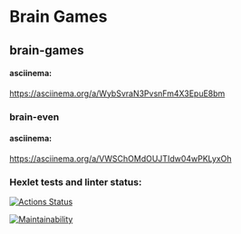 # Brain Games

## brain-games
#### asciinema:
https://asciinema.org/a/WybSvraN3PvsnFm4X3EpuE8bm

### brain-even
#### asciinema:
https://asciinema.org/a/VWSChOMdOUJTIdw04wPKLyxOh


### Hexlet tests and linter status:
[![Actions Status](https://github.com/VasiliyAmelkin123/frontend-project-44/workflows/hexlet-check/badge.svg)](https://github.com/VasiliyAmelkin123/frontend-project-44/actions)

[![Maintainability](https://api.codeclimate.com/v1/badges/9f259ed4947e62666cc7/maintainability)](https://codeclimate.com/github/VasiliyAmelkin123/frontend-project-44/maintainability)

